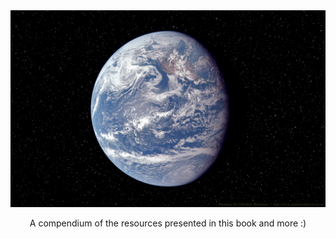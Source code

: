 <div align="center">
    <div align="center">
        <img src="earth.jpg" alt="Earth">  
    </div>
    <p align="center">
      A compendium of the resources presented in this book and more :)
    </p>
</div>
<br>
